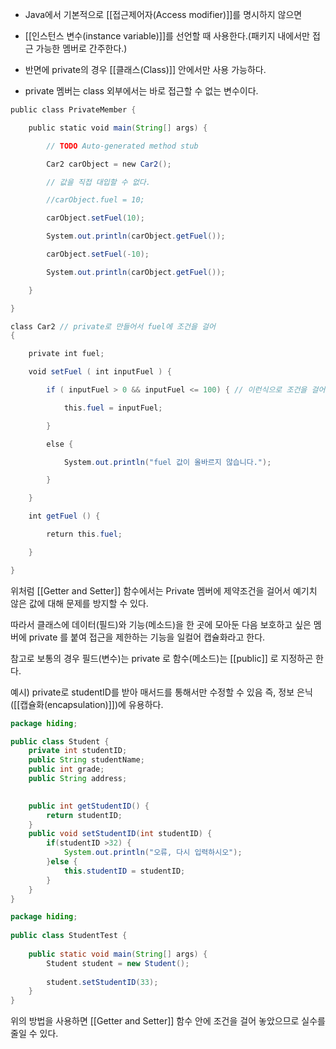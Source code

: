 - Java에서 기본적으로 [[접근제어자(Access modifier)]]를 명시하지 않으면 
- [[인스턴스 변수(instance variable)]]를 선언할 때 사용한다.(패키지 내에서만 접근 가능한 멤버로 간주한다.)
- 반면에 private의 경우 [[클래스(Class)]] 안에서만 사용 가능하다.

- private 멤버는 class 외부에서는 바로 접근할 수 없는 변수이다.

```java
public class PrivateMember {

    public static void main(String[] args) {

        // TODO Auto-generated method stub

        Car2 carObject = new Car2();

        // 값을 직접 대입할 수 없다.

        //carObject.fuel = 10;

        carObject.setFuel(10);

        System.out.println(carObject.getFuel());

        carObject.setFuel(-10);

        System.out.println(carObject.getFuel());

    }

}

class Car2 // private로 만들어서 fuel에 조건을 걸어
{

    private int fuel;

    void setFuel ( int inputFuel ) {

        if ( inputFuel > 0 && inputFuel <= 100) { // 이런식으로 조건을 걸어 실수를 방지

            this.fuel = inputFuel;

        }

        else {

            System.out.println("fuel 값이 올바르지 않습니다.");

        }

    }

    int getFuel () {

        return this.fuel;

    }

}
```

위처럼 [[Getter and Setter]] 함수에서는 Private 멤버에 제약조건을 걸어서 예기치 않은 값에 대해 문제를 방지할 수 있다.


따라서 클래스에 데이터(필드)와 기능(메소드)을 한 곳에 모아둔 다음 보호하고 싶은 멤버에 private 를 붙여 접근을 제한하는 기능을 일컬어 캡슐화라고 한다.

참고로 보통의 경우 필드(변수)는 private 로 함수(메소드)는 [[public]] 로 지정하곤 한다.

예시) private로 studentID를 받아 매서드를 통해서만 수정할 수 있음 
즉, 정보 은닉([[캡슐화(encapsulation)]])에 유용하다.

```java
package hiding;

public class Student { 
	private int studentID;
	public String studentName;
	public int grade;
	public String address;

	
	public int getStudentID() {
		return studentID;
	}
	public void setStudentID(int studentID) {
		if(studentID >32) {
			System.out.println("오류, 다시 입력하시오");
		}else {
			this.studentID = studentID;
		}
	}
}

package hiding;
 
public class StudentTest {
 
	public static void main(String[] args) {
		Student student = new Student();
		
		student.setStudentID(33);
	}
}

```

위의 방법을 사용하면  [[Getter and Setter]] 함수 안에 조건을 걸어 놓았으므로 실수를 줄일 수 있다.